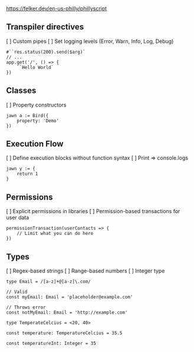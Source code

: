https://felker.dev/en-us-philly/phillyscript

## Transpiler directives

[ ] Custom pipes
[ ] Set logging levels (Error, Warn, Info, Log, Debug)

```
#``res.status(200).send($arg)`
// ...
app.get('/', () => {
    ``Hello World`
})
```

## Classes

[ ] Property constructors

```
jawn a := Bird({
    property: 'Demo'
})
```

## Execution Flow

[ ] Define execution blocks without function syntax
[ ] Print => console.logs

```
jawn y := {
    return 1
}
```

## Permissions

[ ] Explicit permissions in libraries
[ ] Permission-based transactions for user data

```
permissionTransaction(userContacts => {
    // Limit what you can do here
})
```

## Types

[ ] Regex-based strings
[ ] Range-based numbers
[ ] Integer type

```
type Email = /[a-z]+@[a-z]\.com/

// Valid
const myEmail: Email = 'placeholder@example.com'

// Throws error
const notMyEmail: Email = 'http://example.com'

type TemperateCelcius = <20, 40>

const temperature: TemperatureCelcius = 35.5

const temperatureInt: Integer = 35
```
